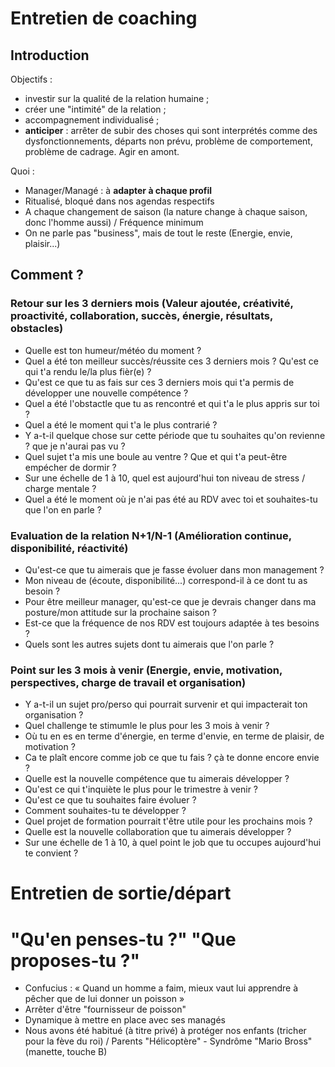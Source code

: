 # Entretien de coaching
## Introduction
Objectifs : 
* investir sur la qualité de la relation humaine ;
* créer une "intimité" de la relation ;
* accompagnement individualisé ; 
* **anticiper** : arrêter de subir des choses qui sont interprétés comme des dysfonctionnements, départs non prévu, problème de comportement, problème de cadrage. Agir en amont.

Quoi :
* Manager/Managé : à **adapter à chaque profil**
* Ritualisé, bloqué dans nos agendas respectifs
* A chaque changement de saison (la nature change à chaque saison, donc l'homme aussi) / Fréquence minimum
* On ne parle pas "business", mais de tout le reste (Energie, envie, plaisir...)

## Comment ?
### Retour sur les 3 derniers mois (Valeur ajoutée, créativité, proactivité, collaboration, succès, énergie, résultats, obstacles)
* Quelle est ton humeur/météo du moment ?
* Quel a été ton meilleur succès/réussite ces 3 derniers mois ? Qu'est ce qui t'a rendu le/la plus fièr(e) ?
* Qu'est ce que tu as fais sur ces 3 derniers mois qui t'a permis de développer une nouvelle compétence ?
* Quel a été l'obstactle que tu as rencontré et qui t'a le plus appris sur toi ?
* Quel a été le moment qui t'a le plus contrarié ?
* Y a-t-il quelque chose sur cette période que tu souhaites qu'on revienne ? que je n'aurai pas vu ?
* Quel sujet t'a mis une boule au ventre ? Que et qui t'a peut-être empécher de dormir ?
* Sur une échelle de 1 à 10, quel est aujourd'hui ton niveau de stress / charge mentale ?
* Quel a été le moment où je n'ai pas été au RDV avec toi et souhaites-tu que l'on en parle ?

### Evaluation de la relation N+1/N-1 (Amélioration continue, disponibilité, réactivité)
* Qu'est-ce que tu aimerais que je fasse évoluer dans mon management ?
* Mon niveau de (écoute, disponibilité...) correspond-il à ce dont tu as besoin ?
* Pour être meilleur manager, qu'est-ce que je devrais changer dans ma posture/mon attitude sur la prochaine saison ?
* Est-ce que la fréquence de nos RDV est toujours adaptée à tes besoins ?
* Quels sont les autres sujets dont tu aimerais que l'on parle ?

### Point sur les 3 mois à venir (Energie, envie, motivation, perspectives, charge de travail et organisation)
* Y a-t-il un sujet pro/perso qui pourrait survenir et qui impacterait ton organisation ?
* Quel challenge te stimumle le plus pour les 3 mois à venir ?
* Où tu en es en terme d'énergie, en terme d'envie, en terme de plaisir, de motivation ?
* Ca te plaît encore comme job ce que tu fais ? çà te donne encore envie ?
* Quelle est la nouvelle compétence que tu aimerais développer ?
* Qu'est ce qui t'inquiète le plus pour le trimestre à venir ?
* Qu'est ce que tu souhaites faire évoluer ?
* Comment souhaites-tu te développer ?
* Quel projet de formation pourrait t'être utile pour les prochains mois ?
* Quelle est la nouvelle collaboration que tu aimerais développer ?
* Sur une échelle de 1 à 10, à quel point le job que tu occupes aujourd'hui te convient ?

# Entretien de sortie/départ

# "Qu'en penses-tu ?" "Que proposes-tu ?"

* Confucius : « Quand un homme a faim, mieux vaut lui apprendre à pêcher que de lui donner un poisson »
* Arrêter d'être "fournisseur de poisson"
* Dynamique à mettre en place avec ses managés
* Nous avons été habitué (à titre privé) à protéger nos enfants (tricher pour la fève du roi) / Parents "Hélicoptère" - Syndrôme "Mario Bross" (manette, touche B)
